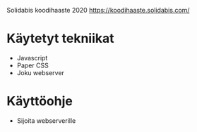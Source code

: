 Solidabis koodihaaste 2020
https://koodihaaste.solidabis.com/

# Käytetyt tekniikat
* Javascript
* Paper CSS
* Joku webserver

# Käyttöohje
* Sijoita webserverille

